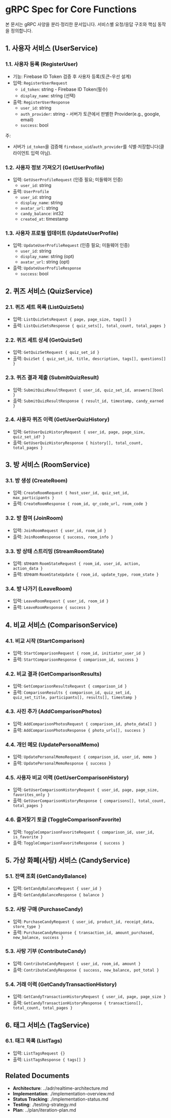 # gRPC Spec for Core Functions

본 문서는 gRPC 사양을 분리·정리한 문서입니다. 서비스별 요청/응답 구조와 핵심 동작을 정의합니다.

## 1. 사용자 서비스 (UserService)

### 1.1. 사용자 등록 (RegisterUser)
- 기능: Firebase ID Token 검증 후 사용자 등록(토큰-우선 설계)
- 입력: `RegisterUserRequest`
  - `id_token`: string - Firebase ID Token(필수)
  - `display_name`: string (선택)
- 출력: `RegisterUserResponse`
  - `user_id`: string
  - `auth_provider`: string - 서버가 토큰에서 판별한 Provider(e.g., google, email)
  - `success`: bool
  
주:
- 서버가 `id_token`을 검증해 `firebase_uid`/`auth_provider`를 식별·저장합니다(클라이언트 입력 아님).

### 1.2. 사용자 정보 가져오기 (GetUserProfile)
- 입력: `GetUserProfileRequest` (인증 필요; 미들웨어 인증)
  - `user_id`: string
- 출력: `UserProfile`
  - `user_id`: string
  - `display_name`: string
  - `avatar_url`: string
  - `candy_balance`: int32
  - `created_at`: timestamp

### 1.3. 사용자 프로필 업데이트 (UpdateUserProfile)
- 입력: `UpdateUserProfileRequest` (인증 필요; 미들웨어 인증)
  - `user_id`: string
  - `display_name`: string (opt)
  - `avatar_url`: string (opt)
- 출력: `UpdateUserProfileResponse`
  - `success`: bool

## 2. 퀴즈 서비스 (QuizService)

### 2.1. 퀴즈 세트 목록 (ListQuizSets)
- 입력: `ListQuizSetsRequest { page, page_size, tags[] }`
- 출력: `ListQuizSetsResponse { quiz_sets[], total_count, total_pages }`

### 2.2. 퀴즈 세트 상세 (GetQuizSet)
- 입력: `GetQuizSetRequest { quiz_set_id }`
- 출력: `QuizSet { quiz_set_id, title, description, tags[], questions[] }`

### 2.3. 퀴즈 결과 제출 (SubmitQuizResult)
- 입력: `SubmitQuizResultRequest { user_id, quiz_set_id, answers[]bool }`
- 출력: `SubmitQuizResultResponse { result_id, timestamp, candy_earned }`

### 2.4. 사용자 퀴즈 이력 (GetUserQuizHistory)
- 입력: `GetUserQuizHistoryRequest { user_id, page, page_size, quiz_set_id? }`
- 출력: `GetUserQuizHistoryResponse { history[], total_count, total_pages }`

## 3. 방 서비스 (RoomService)

### 3.1. 방 생성 (CreateRoom)
- 입력: `CreateRoomRequest { host_user_id, quiz_set_id, max_participants }`
- 출력: `CreateRoomResponse { room_id, qr_code_url, room_code }`

### 3.2. 방 참여 (JoinRoom)
- 입력: `JoinRoomRequest { user_id, room_id }`
- 출력: `JoinRoomResponse { success, room_info }`

### 3.3. 방 상태 스트리밍 (StreamRoomState)
- 입력: stream `RoomStateRequest { room_id, user_id, action, action_data }`
- 출력: stream `RoomStateUpdate { room_id, update_type, room_state }`

### 3.4. 방 나가기 (LeaveRoom)
- 입력: `LeaveRoomRequest { user_id, room_id }`
- 출력: `LeaveRoomResponse { success }`

## 4. 비교 서비스 (ComparisonService)

### 4.1. 비교 시작 (StartComparison)
- 입력: `StartComparisonRequest { room_id, initiator_user_id }`
- 출력: `StartComparisonResponse { comparison_id, success }`

### 4.2. 비교 결과 (GetComparisonResults)
- 입력: `GetComparisonResultsRequest { comparison_id }`
- 출력: `ComparisonResults { comparison_id, quiz_set_id, quiz_set_title, participants[], results[], timestamp }`

### 4.3. 사진 추가 (AddComparisonPhotos)
- 입력: `AddComparisonPhotosRequest { comparison_id, photo_data[] }`
- 출력: `AddComparisonPhotosResponse { photo_urls[], success }`

### 4.4. 개인 메모 (UpdatePersonalMemo)
- 입력: `UpdatePersonalMemoRequest { comparison_id, user_id, memo }`
- 출력: `UpdatePersonalMemoResponse { success }`

### 4.5. 사용자 비교 이력 (GetUserComparisonHistory)
- 입력: `GetUserComparisonHistoryRequest { user_id, page, page_size, favorites_only }`
- 출력: `GetUserComparisonHistoryResponse { comparisons[], total_count, total_pages }`

### 4.6. 즐겨찾기 토글 (ToggleComparisonFavorite)
- 입력: `ToggleComparisonFavoriteRequest { comparison_id, user_id, is_favorite }`
- 출력: `ToggleComparisonFavoriteResponse { success }`

## 5. 가상 화폐(사탕) 서비스 (CandyService)

### 5.1. 잔액 조회 (GetCandyBalance)
- 입력: `GetCandyBalanceRequest { user_id }`
- 출력: `GetCandyBalanceResponse { balance }`

### 5.2. 사탕 구매 (PurchaseCandy)
- 입력: `PurchaseCandyRequest { user_id, product_id, receipt_data, store_type }`
- 출력: `PurchaseCandyResponse { transaction_id, amount_purchased, new_balance, success }`

### 5.3. 사탕 기부 (ContributeCandy)
- 입력: `ContributeCandyRequest { user_id, room_id, amount }`
- 출력: `ContributeCandyResponse { success, new_balance, pot_total }`

### 5.4. 거래 이력 (GetCandyTransactionHistory)
- 입력: `GetCandyTransactionHistoryRequest { user_id, page, page_size }`
- 출력: `GetCandyTransactionHistoryResponse { transactions[], total_count, total_pages }`

## 6. 태그 서비스 (TagService)

### 6.1. 태그 목록 (ListTags)
- 입력: `ListTagsRequest {}`
- 출력: `ListTagsResponse { tags[] }`

## Related Documents
- **Architecture**: ../adr/realtime-architecture.md
- **Implementation**: ./implementation-overview.md
- **Status Tracking**: ./implementation-status.md
- **Testing**: ./testing-strategy.md
- **Plan**: ../plan/iteration-plan.md
